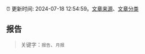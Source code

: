 :alarm_clock: 更新时间: 2024-07-18 12:54:59。[文章来源](/README.md)、[文章分类](/TAGS.md)

## 报告


> 关键字：`报告`、`月报`



